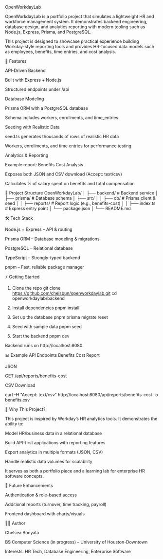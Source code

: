 OpenWorkdayLab

OpenWorkdayLab is a portfolio project that simulates a lightweight HR and workforce management system.
It demonstrates backend engineering, database design, and analytics reporting with modern tooling such as Node.js, Express, Prisma, and PostgreSQL.

This project is designed to showcase practical experience building Workday-style reporting tools and provides HR-focused data models such as employees, benefits, time entries, and cost analysis.

🚀 Features

API-Driven Backend

Built with Express + Node.js

Structured endpoints under /api

Database Modeling

Prisma ORM with a PostgreSQL database

Schema includes workers, enrollments, and time_entries

Seeding with Realistic Data

seed.ts generates thousands of rows of realistic HR data

Workers, enrollments, and time entries for performance testing

Analytics & Reporting

Example report: Benefits Cost Analysis

Exposes both JSON and CSV download (Accept: text/csv)

Calculates % of salary spent on benefits and total compensation

📂 Project Structure
OpenWorkdayLab/
│
├── backend/                # Backend service
│   ├── prisma/             # Database schema
│   ├── src/
│   │   ├── db/             # Prisma client & seed
│   │   ├── reports/        # Report logic (e.g., benefits-cost)
│   │   ├── index.ts        # Express entry point
│   └── package.json
│
└── README.md

🛠️ Tech Stack

Node.js + Express – API & routing

Prisma ORM – Database modeling & migrations

PostgreSQL – Relational database

TypeScript – Strongly-typed backend

pnpm – Fast, reliable package manager

⚡ Getting Started
1. Clone the repo
git clone https://github.com/chelsbun/openworkdaylab.git
cd openworkdaylab/backend

2. Install dependencies
pnpm install

3. Set up the database
pnpm prisma migrate reset

4. Seed with sample data
pnpm seed

5. Start the backend
pnpm dev


Backend runs on http://localhost:8080

📊 Example API Endpoints
Benefits Cost Report

JSON

GET /api/reports/benefits-cost


CSV Download

curl -H "Accept: text/csv" http://localhost:8080/api/reports/benefits-cost -o benefits.csv

🎯 Why This Project?

This project is inspired by Workday’s HR analytics tools.
It demonstrates the ability to:

Model HR/business data in a relational database

Build API-first applications with reporting features

Export analytics in multiple formats (JSON, CSV)

Handle realistic data volumes for scalability

It serves as both a portfolio piece and a learning lab for enterprise HR software concepts.

📌 Future Enhancements

Authentication & role-based access

Additional reports (turnover, time tracking, payroll)

Frontend dashboard with charts/visuals

👩‍💻 Author

Chelsea Bonyata

BS Computer Science (in progress) – University of Houston-Downtown

Interests: HR Tech, Database Engineering, Enterprise Software

